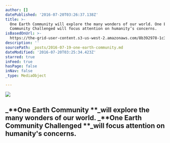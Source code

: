 ```yaml
---
author: []
datePublished: '2016-07-20T03:26:37.138Z'
title: >-
  One Earth Community will explore the many wonders of our world. One Earth
  Community Challenged will focus attention on humanity’s concerns.
isBasedOnUrl: >-
  https://the-grid-user-content.s3-us-west-2.amazonaws.com/8b392978-1c3f-44c6-a62c-2e6a306eb0da.jpg
description: ''
sourcePath: _posts/2016-07-19-one-earth-community.md
dateModified: '2016-07-20T03:25:34.423Z'
starred: true
inFeed: true
hasPage: false
inNav: false
_type: MediaObject

---
```

![](https://the-grid-user-content.s3-us-west-2.amazonaws.com/f17a5b33-8042-4ea3-905c-9596dd0d94ea.jpg)

## _**One Earth Community **_will explore the many wonders of our world. _**One Earth Community Challenged **_will focus attention on humanity's concerns.
